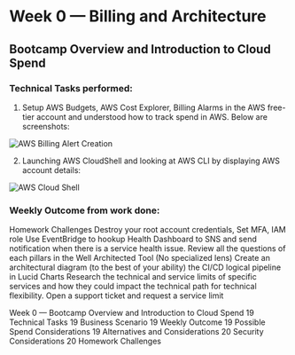 # Week 0 — Billing and Architecture

## Bootcamp Overview and Introduction to Cloud Spend

### Technical Tasks performed:

1. Setup AWS Budgets,  AWS Cost Explorer, Billing Alarms in the AWS free-tier account and understood how to track spend in AWS. Below are screenshots:

![AWS Billing Alert Creation](https://user-images.githubusercontent.com/28305009/221284479-4fa159e8-c944-4592-8350-05a60e8e2f14.png)


2. Launching AWS CloudShell and looking at AWS CLI by displaying AWS account details:

![AWS Cloud Shell](https://user-images.githubusercontent.com/28305009/221285847-3582673d-bdbd-4e26-9e28-3bc58452145b.png)

### Weekly Outcome from work done:


 Homework Challenges
Destroy your root account credentials, Set MFA, IAM role
Use EventBridge to hookup Health Dashboard to SNS and send notification when there is a service health issue.
Review all the questions of each pillars in the Well Architected Tool (No specialized lens)
Create an architectural diagram (to the best of your ability) the CI/CD logical pipeline in Lucid Charts
Research the technical and service limits of specific services and how they could impact the technical path for technical flexibility. 
Open a support ticket and request a service limit


Week 0 — Bootcamp Overview and Introduction to Cloud Spend	19
Technical Tasks	19
Business Scenario	19
Weekly Outcome	19
Possible Spend Considerations	19
Alternatives and Considerations	20
Security Considerations	20
Homework Challenges


